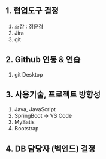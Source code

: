## 1. 협업도구 결정
1) 조장 : 정문경
2) Jira
3) git
## 2. Github 연동 & 연습
1) git Desktop
## 3. 사용기술, 프로젝트 방향성
1) Java, JavaScript
2) SpringBoot -> VS Code
3) MyBatis
4) Bootstrap
## 4. DB 담당자 (벡엔드) 결정
